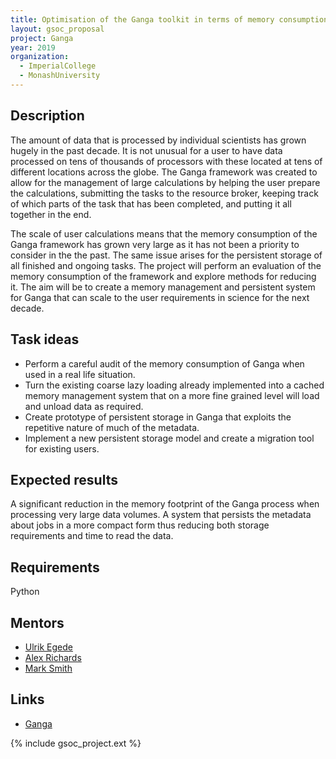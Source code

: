 ```yaml
---
title: Optimisation of the Ganga toolkit in terms of memory consumption and persistent storage
layout: gsoc_proposal
project: Ganga
year: 2019
organization:
  - ImperialCollege
  - MonashUniversity
---
```


## Description
The amount of data that is processed by individual scientists has grown hugely in the past decade. It is not unusual for a user to have data processed on tens of thousands of processors with these located at tens of different locations across the globe. The Ganga framework was created to allow for the management of large calculations by helping the user prepare the calculations, submitting the tasks to the resource broker, keeping track of which parts of the task that has been completed, and putting it all together in the end.

The scale of user calculations means that the memory consumption of the Ganga framework has grown very large as it has not been a priority to consider in the the past. The same issue arises for the persistent storage of all finished and ongoing tasks. The project will perform an evaluation of the memory consumption of the framework and explore methods for reducing it. The aim will be to create a memory management and persistent system for Ganga that can scale to the user requirements in science for the next decade.

## Task ideas
 * Perform a careful audit of the memory consumption of Ganga when used in a real life situation.
 * Turn the existing coarse lazy loading already implemented into a cached memory management system that on a more fine grained level will load and unload data as required.
 * Create prototype of persistent storage in Ganga that exploits the repetitive nature of much of the metadata.
 * Implement a new persistent storage model and create a migration tool for existing users.

## Expected results
A significant reduction in the memory footprint of the Ganga process when processing very large data volumes. A system that persists the metadata about jobs in a more compact form thus reducing both storage requirements and time to read the data.

## Requirements
Python

## Mentors 
  * [Ulrik Egede](mailto:ulrik.egede@monash.edu)
  * [Alex Richards](mailto:a.richards@imperial.ac.uk)
  * [Mark Smith](mailto:mark.smith1@imperial.ac.uk)

## Links
  * [Ganga](https://github.com/ganga-devs/ganga)
  

{% include gsoc_project.ext %}
